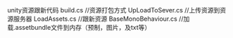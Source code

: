 unity资源跟新代码
build.cs              //资源打包方式
UpLoadToSever.cs      //上传资源到资源服务器
LoadAssets.cs         //跟新资源
BaseMonoBehaviour.cs  //加载.assetbundle文件到内存（预制，图片，及txt等）
